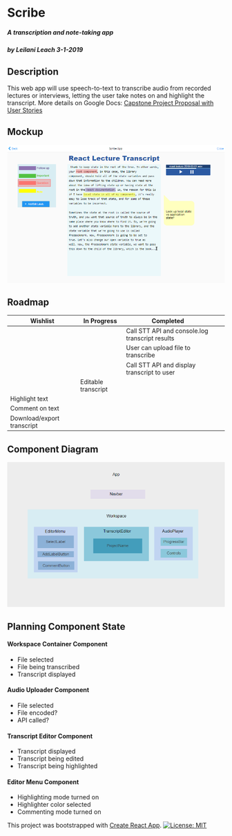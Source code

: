 # Scribe

##### A transcription and note-taking app

##### by Leilani Leach 3-1-2019

## Description

This web app will use speech-to-text to transcribe audio from recorded lectures or interviews, letting the user take notes on and highlight the transcript. More details on Google Docs:
<a href='https://docs.google.com/document/d/1mKV7N1Kzqx_CwlZm8lDKepNNE6lsh-h213uBNj2KPco/edit?usp=sharing'>Capstone Project Proposal with User Stories</a>

## Mockup

<img src='./editor-screen-mockup.PNG' alt='mockup of transcription editor'>

## Roadmap

| Wishlist                   | In Progress                                 | Completed                                       |     |     |
| -------------------------- | ------------------------------------------- | ----------------------------------------------- | --- | --- |
|                            |                                             | Call STT API and console.log transcript results |     |     |
|                            |                                             | User can upload file to transcribe              |     |     |
|                            |                                             |  Call STT API and display transcript to user    |     |     |
|                            |   Editable transcript                       |                                                 |     |     |
| Highlight text             |                                             |                                                 |     |
| Comment on text            |                                             |                                                 |     |
| Download/export transcript |                                             |                                                 |     |

## Component Diagram

<img src='./component-diagram.PNG' alt='mockup of transcription editor'>

## Planning Component State

#### **Workspace Container Component**

- File selected
- File being transcribed
- Transcript displayed

#### **Audio Uploader Component**

- File selected
- File encoded?
- API called?

#### **Transcript Editor Component**

- Transcript displayed
- Transcript being edited
- Transcript being highlighted

#### **Editor Menu Component**

- Highlighting mode turned on
- Highlighter color selected
- Commenting mode turned on

This project was bootstrapped with [Create React App](https://github.com/facebook/create-react-app).
[![License: MIT](https://img.shields.io/badge/License-MIT-yellow.svg)](https://opensource.org/licenses/MIT)

